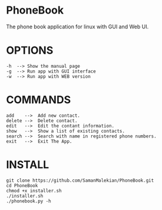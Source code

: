 # PhoneBook
The phone book application for linux with GUI and Web UI.

# OPTIONS

    -h	-->	Show the manual page
    -g	-->	Run app with GUI interface
    -w	-->	Run app with WEB version

# COMMANDS

    add    -->	Add new contact.
    delete -->  Delete contact.
    edit   -->  Edit the contant information.
    show   -->	Show a list of existing contacts.
    search -->	Search with name in registered phone numbers.
    exit   -->  Exit The App.

# INSTALL
    git clone https://github.com/SamanMalekian/PhoneBook.git
    cd PhoneBook
    chmod +x installer.sh
    ./installer.sh
    ./phonebook.py -h
